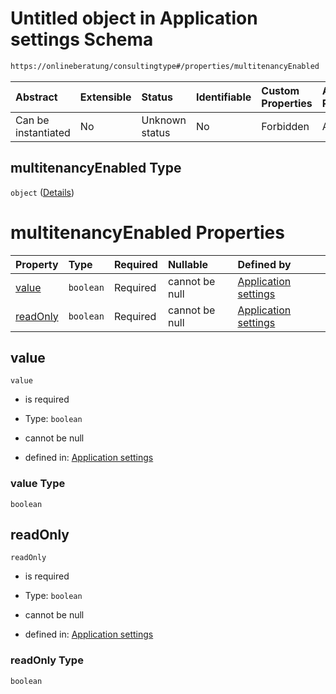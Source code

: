# Untitled object in Application settings Schema

```txt
https://onlineberatung/consultingtype#/properties/multitenancyEnabled
```



| Abstract            | Extensible | Status         | Identifiable | Custom Properties | Additional Properties | Access Restrictions | Defined In                                                                     |
| :------------------ | :--------- | :------------- | :----------- | :---------------- | :-------------------- | :------------------ | :----------------------------------------------------------------------------- |
| Can be instantiated | No         | Unknown status | No           | Forbidden         | Allowed               | none                | [application-settings.json*](application-settings.json "open original schema") |

## multitenancyEnabled Type

`object` ([Details](application-settings-properties-multitenancyenabled.md))

# multitenancyEnabled Properties

| Property              | Type      | Required | Nullable       | Defined by                                                                                                                                                                                     |
| :-------------------- | :-------- | :------- | :------------- | :--------------------------------------------------------------------------------------------------------------------------------------------------------------------------------------------- |
| [value](#value)       | `boolean` | Required | cannot be null | [Application settings](application-settings-properties-multitenancyenabled-properties-value.md "https://onlineberatung/consultingtype#/properties/multitenancyEnabled/properties/value")       |
| [readOnly](#readonly) | `boolean` | Required | cannot be null | [Application settings](application-settings-properties-multitenancyenabled-properties-readonly.md "https://onlineberatung/consultingtype#/properties/multitenancyEnabled/properties/readOnly") |

## value



`value`

*   is required

*   Type: `boolean`

*   cannot be null

*   defined in: [Application settings](application-settings-properties-multitenancyenabled-properties-value.md "https://onlineberatung/consultingtype#/properties/multitenancyEnabled/properties/value")

### value Type

`boolean`

## readOnly



`readOnly`

*   is required

*   Type: `boolean`

*   cannot be null

*   defined in: [Application settings](application-settings-properties-multitenancyenabled-properties-readonly.md "https://onlineberatung/consultingtype#/properties/multitenancyEnabled/properties/readOnly")

### readOnly Type

`boolean`
